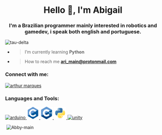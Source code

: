 <h1 align="center">Hello 👋, I'm Abigail</h1>
<h3 align="center">I'm a Brazilian programmer mainly interested in robotics and gamedev, i speak both english and portuguese.</h3>

<p align="left"> <img src="https://komarev.com/ghpvc/?username=tau-delta&label=Profile%20views&color=0e75b6&style=flat" alt="tau-delta" /> </p>

- > I’m currently learning **Python**

- > How to reach me **ari_main@protonmail.com**

<h3 align="left">Connect with me:</h3>
<p align="left">
<a href="https://linkedin.com/in/arthur marques" target="blank"><img align="center" src="https://raw.githubusercontent.com/rahuldkjain/github-profile-readme-generator/master/src/images/icons/Social/linked-in-alt.svg" alt="arthur marques" height="30" width="40" /></a>
</p>

<h3 align="left">Languages and Tools:</h3>
<p align="left"> <a href="https://www.arduino.cc/" target="_blank" rel="noreferrer"> <img src="https://cdn.worldvectorlogo.com/logos/arduino-1.svg" alt="arduino" width="40" height="40"/> </a> <a href="https://www.cprogramming.com/" target="_blank" rel="noreferrer"> <img src="https://raw.githubusercontent.com/devicons/devicon/master/icons/c/c-original.svg" alt="c" width="40" height="40"/> </a> <a href="https://www.w3schools.com/cpp/" target="_blank" rel="noreferrer"> <img src="https://raw.githubusercontent.com/devicons/devicon/master/icons/cplusplus/cplusplus-original.svg" alt="cplusplus" width="40" height="40"/> </a> <a href="https://www.python.org" target="_blank" rel="noreferrer"> <img src="https://raw.githubusercontent.com/devicons/devicon/master/icons/python/python-original.svg" alt="python" width="40"  <a href="https://unity.com/" target="_blank" rel="noreferrer"> <img src="https://www.vectorlogo.zone/logos/unity3d/unity3d-icon.svg" alt="unity" width="40" height="40"/> </a> </p>

<p>&nbsp;<img align="center" src="https://github-readme-stats.vercel.app/api?username=tau-delta&show_icons=true&locale=en" alt="Abby-main" /></p>
